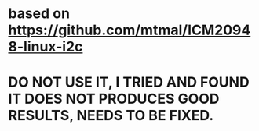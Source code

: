 # based on https://github.com/mtmal/ICM20948-linux-i2c

# DO NOT USE IT, I TRIED AND FOUND IT DOES NOT PRODUCES GOOD RESULTS, NEEDS TO BE FIXED. 
